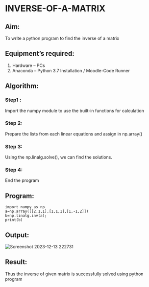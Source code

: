 # INVERSE-OF-A-MATRIX
## Aim:
To write a python program to find the inverse of a matrix
## Equipment’s required:
1. 	Hardware – PCs
2. 	Anaconda – Python 3.7 Installation / Moodle-Code Runner
## Algorithm:
### Step1 : 
Import the numpy module to use the built-in functions for calculation
### Step 2: 
Prepare the lists from each linear equations and assign in np.array()
### Step 3: 
Using the np.linalg.solve(), we can find the solutions.
### Step 4: 
End the program
## Program:
```
import numpy as np
a=np.array([[2,1,1],[1,1,1],[1,-1,2]])
b=np.linalg.inv(a);
print(b)
```
## Output:
![Screenshot 2023-12-13 222731](https://github.com/allenjoveth/INVERSE-OF-A-MATRIX/assets/139422287/5be4a8db-daae-48eb-8b0b-123bbe3d605e)

## Result:
Thus the inverse of given matrix is successfully solved using python program

